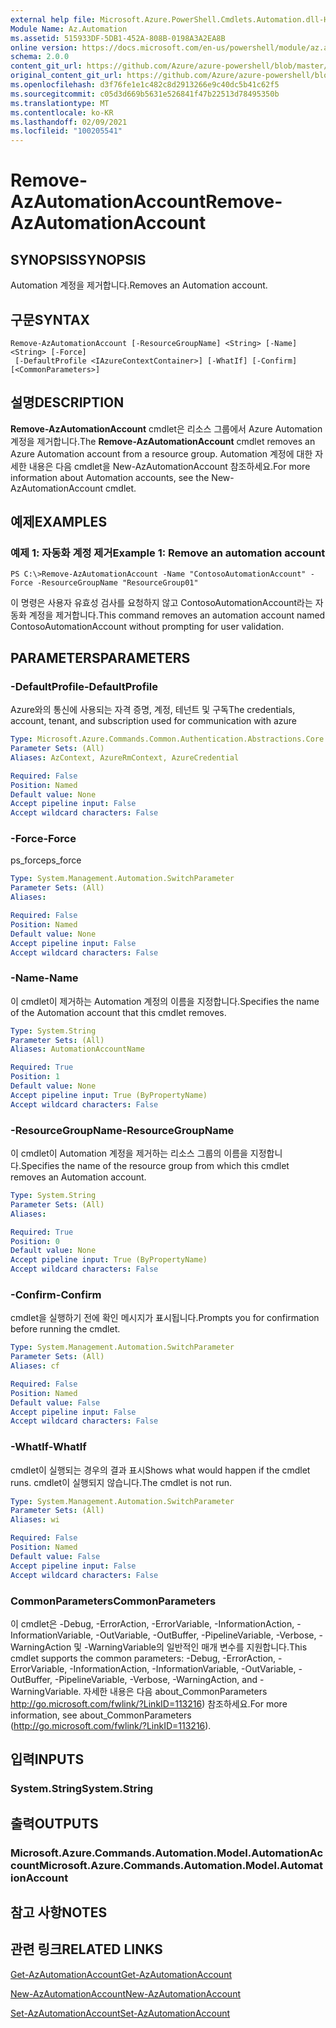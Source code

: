 ```yaml
---
external help file: Microsoft.Azure.PowerShell.Cmdlets.Automation.dll-Help.xml
Module Name: Az.Automation
ms.assetid: 515933DF-5DB1-452A-808B-0198A3A2EA8B
online version: https://docs.microsoft.com/en-us/powershell/module/az.automation/remove-azautomationaccount
schema: 2.0.0
content_git_url: https://github.com/Azure/azure-powershell/blob/master/src/Automation/Automation/help/Remove-AzAutomationAccount.md
original_content_git_url: https://github.com/Azure/azure-powershell/blob/master/src/Automation/Automation/help/Remove-AzAutomationAccount.md
ms.openlocfilehash: d3f76fe1e1c482c8d2913266e9c40dc5b41c62f5
ms.sourcegitcommit: c05d3d669b5631e526841f47b22513d78495350b
ms.translationtype: MT
ms.contentlocale: ko-KR
ms.lasthandoff: 02/09/2021
ms.locfileid: "100205541"
---
```

# <span data-ttu-id="bbef7-101">Remove-AzAutomationAccount</span><span class="sxs-lookup"><span data-stu-id="bbef7-101">Remove-AzAutomationAccount</span></span>

## <span data-ttu-id="bbef7-102">SYNOPSIS</span><span class="sxs-lookup"><span data-stu-id="bbef7-102">SYNOPSIS</span></span>
<span data-ttu-id="bbef7-103">Automation 계정을 제거합니다.</span><span class="sxs-lookup"><span data-stu-id="bbef7-103">Removes an Automation account.</span></span>

## <span data-ttu-id="bbef7-104">구문</span><span class="sxs-lookup"><span data-stu-id="bbef7-104">SYNTAX</span></span>

```
Remove-AzAutomationAccount [-ResourceGroupName] <String> [-Name] <String> [-Force]
 [-DefaultProfile <IAzureContextContainer>] [-WhatIf] [-Confirm] [<CommonParameters>]
```

## <span data-ttu-id="bbef7-105">설명</span><span class="sxs-lookup"><span data-stu-id="bbef7-105">DESCRIPTION</span></span>
<span data-ttu-id="bbef7-106">**Remove-AzAutomationAccount** cmdlet은 리소스 그룹에서 Azure Automation 계정을 제거합니다.</span><span class="sxs-lookup"><span data-stu-id="bbef7-106">The **Remove-AzAutomationAccount** cmdlet removes an Azure Automation account from a resource group.</span></span>
<span data-ttu-id="bbef7-107">Automation 계정에 대한 자세한 내용은 다음 cmdlet을 New-AzAutomationAccount 참조하세요.</span><span class="sxs-lookup"><span data-stu-id="bbef7-107">For more information about Automation accounts, see the New-AzAutomationAccount cmdlet.</span></span>

## <span data-ttu-id="bbef7-108">예제</span><span class="sxs-lookup"><span data-stu-id="bbef7-108">EXAMPLES</span></span>

### <span data-ttu-id="bbef7-109">예제 1: 자동화 계정 제거</span><span class="sxs-lookup"><span data-stu-id="bbef7-109">Example 1: Remove an automation account</span></span>
```
PS C:\>Remove-AzAutomationAccount -Name "ContosoAutomationAccount" -Force -ResourceGroupName "ResourceGroup01"
```

<span data-ttu-id="bbef7-110">이 명령은 사용자 유효성 검사를 요청하지 않고 ContosoAutomationAccount라는 자동화 계정을 제거합니다.</span><span class="sxs-lookup"><span data-stu-id="bbef7-110">This command removes an automation account named ContosoAutomationAccount without prompting for user validation.</span></span>

## <span data-ttu-id="bbef7-111">PARAMETERS</span><span class="sxs-lookup"><span data-stu-id="bbef7-111">PARAMETERS</span></span>

### <span data-ttu-id="bbef7-112">-DefaultProfile</span><span class="sxs-lookup"><span data-stu-id="bbef7-112">-DefaultProfile</span></span>
<span data-ttu-id="bbef7-113">Azure와의 통신에 사용되는 자격 증명, 계정, 테넌트 및 구독</span><span class="sxs-lookup"><span data-stu-id="bbef7-113">The credentials, account, tenant, and subscription used for communication with azure</span></span>

```yaml
Type: Microsoft.Azure.Commands.Common.Authentication.Abstractions.Core.IAzureContextContainer
Parameter Sets: (All)
Aliases: AzContext, AzureRmContext, AzureCredential

Required: False
Position: Named
Default value: None
Accept pipeline input: False
Accept wildcard characters: False
```

### <span data-ttu-id="bbef7-114">-Force</span><span class="sxs-lookup"><span data-stu-id="bbef7-114">-Force</span></span>
<span data-ttu-id="bbef7-115">ps_force</span><span class="sxs-lookup"><span data-stu-id="bbef7-115">ps_force</span></span>

```yaml
Type: System.Management.Automation.SwitchParameter
Parameter Sets: (All)
Aliases:

Required: False
Position: Named
Default value: None
Accept pipeline input: False
Accept wildcard characters: False
```

### <span data-ttu-id="bbef7-116">-Name</span><span class="sxs-lookup"><span data-stu-id="bbef7-116">-Name</span></span>
<span data-ttu-id="bbef7-117">이 cmdlet이 제거하는 Automation 계정의 이름을 지정합니다.</span><span class="sxs-lookup"><span data-stu-id="bbef7-117">Specifies the name of the Automation account that this cmdlet removes.</span></span>

```yaml
Type: System.String
Parameter Sets: (All)
Aliases: AutomationAccountName

Required: True
Position: 1
Default value: None
Accept pipeline input: True (ByPropertyName)
Accept wildcard characters: False
```

### <span data-ttu-id="bbef7-118">-ResourceGroupName</span><span class="sxs-lookup"><span data-stu-id="bbef7-118">-ResourceGroupName</span></span>
<span data-ttu-id="bbef7-119">이 cmdlet이 Automation 계정을 제거하는 리소스 그룹의 이름을 지정합니다.</span><span class="sxs-lookup"><span data-stu-id="bbef7-119">Specifies the name of the resource group from which this cmdlet removes an Automation account.</span></span>

```yaml
Type: System.String
Parameter Sets: (All)
Aliases:

Required: True
Position: 0
Default value: None
Accept pipeline input: True (ByPropertyName)
Accept wildcard characters: False
```

### <span data-ttu-id="bbef7-120">-Confirm</span><span class="sxs-lookup"><span data-stu-id="bbef7-120">-Confirm</span></span>
<span data-ttu-id="bbef7-121">cmdlet을 실행하기 전에 확인 메시지가 표시됩니다.</span><span class="sxs-lookup"><span data-stu-id="bbef7-121">Prompts you for confirmation before running the cmdlet.</span></span>

```yaml
Type: System.Management.Automation.SwitchParameter
Parameter Sets: (All)
Aliases: cf

Required: False
Position: Named
Default value: False
Accept pipeline input: False
Accept wildcard characters: False
```

### <span data-ttu-id="bbef7-122">-WhatIf</span><span class="sxs-lookup"><span data-stu-id="bbef7-122">-WhatIf</span></span>
<span data-ttu-id="bbef7-123">cmdlet이 실행되는 경우의 결과 표시</span><span class="sxs-lookup"><span data-stu-id="bbef7-123">Shows what would happen if the cmdlet runs.</span></span>
<span data-ttu-id="bbef7-124">cmdlet이 실행되지 않습니다.</span><span class="sxs-lookup"><span data-stu-id="bbef7-124">The cmdlet is not run.</span></span>

```yaml
Type: System.Management.Automation.SwitchParameter
Parameter Sets: (All)
Aliases: wi

Required: False
Position: Named
Default value: False
Accept pipeline input: False
Accept wildcard characters: False
```

### <span data-ttu-id="bbef7-125">CommonParameters</span><span class="sxs-lookup"><span data-stu-id="bbef7-125">CommonParameters</span></span>
<span data-ttu-id="bbef7-126">이 cmdlet은 -Debug, -ErrorAction, -ErrorVariable, -InformationAction, -InformationVariable, -OutVariable, -OutBuffer, -PipelineVariable, -Verbose, -WarningAction 및 -WarningVariable의 일반적인 매개 변수를 지원합니다.</span><span class="sxs-lookup"><span data-stu-id="bbef7-126">This cmdlet supports the common parameters: -Debug, -ErrorAction, -ErrorVariable, -InformationAction, -InformationVariable, -OutVariable, -OutBuffer, -PipelineVariable, -Verbose, -WarningAction, and -WarningVariable.</span></span> <span data-ttu-id="bbef7-127">자세한 내용은 다음 about_CommonParameters http://go.microsoft.com/fwlink/?LinkID=113216) 참조하세요.</span><span class="sxs-lookup"><span data-stu-id="bbef7-127">For more information, see about_CommonParameters (http://go.microsoft.com/fwlink/?LinkID=113216).</span></span>

## <span data-ttu-id="bbef7-128">입력</span><span class="sxs-lookup"><span data-stu-id="bbef7-128">INPUTS</span></span>

### <span data-ttu-id="bbef7-129">System.String</span><span class="sxs-lookup"><span data-stu-id="bbef7-129">System.String</span></span>

## <span data-ttu-id="bbef7-130">출력</span><span class="sxs-lookup"><span data-stu-id="bbef7-130">OUTPUTS</span></span>

### <span data-ttu-id="bbef7-131">Microsoft.Azure.Commands.Automation.Model.AutomationAccount</span><span class="sxs-lookup"><span data-stu-id="bbef7-131">Microsoft.Azure.Commands.Automation.Model.AutomationAccount</span></span>

## <span data-ttu-id="bbef7-132">참고 사항</span><span class="sxs-lookup"><span data-stu-id="bbef7-132">NOTES</span></span>

## <span data-ttu-id="bbef7-133">관련 링크</span><span class="sxs-lookup"><span data-stu-id="bbef7-133">RELATED LINKS</span></span>

[<span data-ttu-id="bbef7-134">Get-AzAutomationAccount</span><span class="sxs-lookup"><span data-stu-id="bbef7-134">Get-AzAutomationAccount</span></span>](./Get-AzAutomationAccount.md)

[<span data-ttu-id="bbef7-135">New-AzAutomationAccount</span><span class="sxs-lookup"><span data-stu-id="bbef7-135">New-AzAutomationAccount</span></span>](./New-AzAutomationAccount.md)

[<span data-ttu-id="bbef7-136">Set-AzAutomationAccount</span><span class="sxs-lookup"><span data-stu-id="bbef7-136">Set-AzAutomationAccount</span></span>](./Set-AzAutomationAccount.md)


